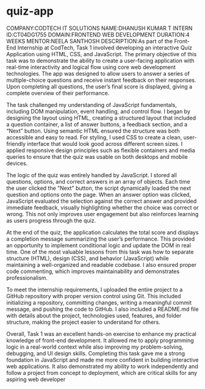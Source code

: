 # quiz-app
COMPANY:CODTECH IT SOLUTIONS
NAME:DHANUSH KUMAR T
INTERN ID:CT04DG1755
DOMAIN:FRONTEND WEB DEVELOPMENT
DURATION:4 WEEKS
MENTOR:NEELA SANTHOSH
DESCRIPTION:As part of the Front-End Internship at CodTech, Task 1 involved developing an interactive Quiz Application using HTML, CSS, and JavaScript. The primary objective of this task was to demonstrate the ability to create a user-facing application with real-time interactivity and logical flow using core web development technologies. The app was designed to allow users to answer a series of multiple-choice questions and receive instant feedback on their responses. Upon completing all questions, the user’s final score is displayed, giving a complete overview of their performance.

The task challenged my understanding of JavaScript fundamentals, including DOM manipulation, event handling, and control flow. I began by designing the layout using HTML, creating a structured layout that included a question container, a list of answer buttons, a feedback section, and a “Next” button. Using semantic HTML ensured the structure was both accessible and easy to read. For styling, I used CSS to create a clean, user-friendly interface that would look good across different screen sizes. I applied responsive design principles such as flexible containers and media queries to ensure that the quiz was usable on both desktops and mobile devices.

The logic of the quiz was entirely handled by JavaScript. I stored all questions, options, and correct answers in an array of objects. Each time the user clicked the "Next" button, the script dynamically loaded the next question and options onto the page. When an answer option was clicked, JavaScript evaluated the selection against the correct answer and provided immediate feedback, visually highlighting whether the choice was correct or wrong. This not only improves user engagement but also reinforces learning as users progress through the quiz.

At the end of the quiz, the application calculates the total score and displays a completion message summarizing the user’s performance. This provided an opportunity to implement conditional logic and update the DOM in real time. One of the most valuable lessons from this task was how to separate structure (HTML), design (CSS), and behavior (JavaScript) while maintaining a well-organized and readable codebase. I also ensured proper code commenting, which improves maintainability and demonstrates professionalism.

To meet the internship requirements, I uploaded the entire project to a GitHub repository with proper version control using Git. This included initializing a repository, committing changes, writing a meaningful commit message, and pushing the code to GitHub. I also included a README.md file with details about the project, technologies used, features, and folder structure, making the project easier to understand for others.

Overall, Task 1 was an excellent hands-on exercise to enhance my practical knowledge of front-end development. It allowed me to apply programming logic in a real-world context while also improving my problem-solving, debugging, and UI design skills. Completing this task gave me a strong foundation in JavaScript and made me more confident in building interactive web applications. It also demonstrated my ability to work independently and follow a project from concept to deployment, which are critical skills for any aspiring web developer
